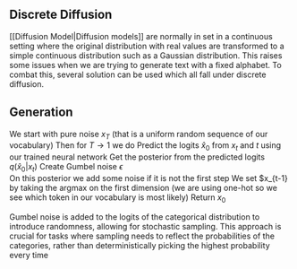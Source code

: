 ## Discrete Diffusion
[[Diffusion Model|Diffusion models]] are normally in set in a continuous setting where the original distribution with real values are transformed to a simple continuous distribution such as a Gaussian distribution. This raises some issues when we are trying to generate text with a fixed alphabet. To combat this, several solution can be used which all fall under discrete diffusion. 



## Generation
We start with pure noise $x_T$ (that is a uniform random sequence of our vocabulary)
Then for $T \rightarrow 1$  we do
	Predict the logits $\hat{x}_0$ from $x_t$ and $t$ using our trained neural network
	Get the posterior from the predicted logits $q(\hat{x}_0 | x_t)$
	Create Gumbel noise $\epsilon$  
	On this posterior we add some noise if it is not the first step
	We set $x_{t-1} by taking the argmax on the first dimension (we are using one-hot so we see which token in our vocabulary is most likely)
Return $x_0$

Gumbel noise is added to the logits of the categorical distribution to introduce randomness, allowing for stochastic sampling. This approach is crucial for tasks where sampling needs to reflect the probabilities of the categories, rather than deterministically picking the highest probability every time